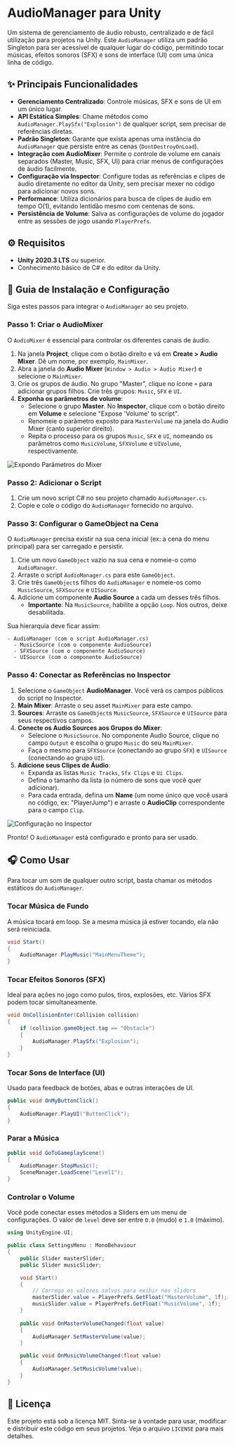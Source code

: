 # AudioManager para Unity

Um sistema de gerenciamento de áudio robusto, centralizado e de fácil utilização para projetos na Unity. Este `AudioManager` utiliza um padrão Singleton para ser acessível de qualquer lugar do código, permitindo tocar músicas, efeitos sonoros (SFX) e sons de interface (UI) com uma única linha de código.

## ✨ Principais Funcionalidades

- **Gerenciamento Centralizado**: Controle músicas, SFX e sons de UI em um único lugar.
- **API Estática Simples**: Chame métodos como `AudioManager.PlaySfx("Explosion")` de qualquer script, sem precisar de referências diretas.
- **Padrão Singleton**: Garante que exista apenas uma instância do `AudioManager` que persiste entre as cenas (`DontDestroyOnLoad`).
- **Integração com AudioMixer**: Permite o controle de volume em canais separados (Master, Music, SFX, UI) para criar menus de configurações de áudio facilmente.
- **Configuração via Inspector**: Configure todas as referências e clipes de áudio diretamente no editor da Unity, sem precisar mexer no código para adicionar novos sons.
- **Performance**: Utiliza dicionários para busca de clipes de áudio em tempo O(1), evitando lentidão mesmo com centenas de sons.
- **Persistência de Volume**: Salva as configurações de volume do jogador entre as sessões de jogo usando `PlayerPrefs`.

## ⚙️ Requisitos

- **Unity 2020.3 LTS** ou superior.
- Conhecimento básico de C# e do editor da Unity.

## 🚀 Guia de Instalação e Configuração

Siga estes passos para integrar o `AudioManager` ao seu projeto.

### Passo 1: Criar o AudioMixer

O `AudioMixer` é essencial para controlar os diferentes canais de áudio.

1.  Na janela **Project**, clique com o botão direito e vá em **Create > Audio Mixer**. Dê um nome, por exemplo, `MainMixer`.
2.  Abra a janela do **Audio Mixer** (`Window > Audio > Audio Mixer`) e selecione o `MainMixer`.
3.  Crie os grupos de áudio. No grupo "Master", clique no ícone `+` para adicionar grupos filhos. Crie três grupos: `Music`, `SFX` e `UI`.
4.  **Exponha os parâmetros de volume**:
    -   Selecione o grupo **Master**. No **Inspector**, clique com o botão direito em **Volume** e selecione "Expose 'Volume' to script".
    -   Renomeie o parâmetro exposto para `MasterVolume` na janela do Audio Mixer (canto superior direito).
    -   Repita o processo para os grupos `Music`, `SFX` e `UI`, nomeando os parâmetros como `MusicVolume`, `SFXVolume` e `UIVolume`, respectivamente.

![Expondo Parâmetros do Mixer](https://i.imgur.com/mw2LyGZ.png)

### Passo 2: Adicionar o Script

1.  Crie um novo script C# no seu projeto chamado `AudioManager.cs`.
2.  Copie e cole o código do `AudioManager` fornecido no arquivo.

### Passo 3: Configurar o GameObject na Cena

O `AudioManager` precisa existir na sua cena inicial (ex: a cena do menu principal) para ser carregado e persistir.

1.  Crie um novo `GameObject` vazio na sua cena e nomeie-o como `AudioManager`.
2.  Arraste o script `AudioManager.cs` para este `GameObject`.
3.  Crie três `GameObject`s filhos do `AudioManager` e nomeie-os como `MusicSource`, `SFXSource` e `UISource`.
4.  Adicione um componente **Audio Source** a cada um desses três filhos.
    -   **Importante**: Na `MusicSource`, habilite a opção `Loop`. Nos outros, deixe desabilitada.

Sua hierarquia deve ficar assim:
```
- AudioManager (com o script AudioManager.cs)
  - MusicSource (com o componente AudioSource)
  - SFXSource (com o componente AudioSource)
  - UISource (com o componente AudioSource)
```

### Passo 4: Conectar as Referências no Inspector

1.  Selecione o `GameObject` **AudioManager**. Você verá os campos públicos do script no Inspector.
2.  **Main Mixer**: Arraste o seu asset `MainMixer` para este campo.
3.  **Sources**: Arraste os `GameObject`s `MusicSource`, `SFXSource` e `UISource` para seus respectivos campos.
4.  **Conecte os Audio Sources aos Grupos do Mixer**:
    -   Selecione o `MusicSource`. No componente Audio Source, clique no campo `Output` e escolha o grupo `Music` do seu `MainMixer`.
    -   Faça o mesmo para `SFXSource` (conectando ao grupo `SFX`) e `UISource` (conectando ao grupo `UI`).
5.  **Adicione seus Clipes de Áudio**:
    -   Expanda as listas `Music Tracks`, `Sfx Clips` e `Ui Clips`.
    -   Defina o tamanho da lista (o número de sons que você quer adicionar).
    -   Para cada entrada, defina um **Name** (um nome único que você usará no código, ex: "PlayerJump") e arraste o **AudioClip** correspondente para o campo `Clip`.

![Configuração no Inspector](https://i.imgur.com/qe4yhbD.png)

Pronto! O `AudioManager` está configurado e pronto para ser usado.

## 🎧 Como Usar

Para tocar um som de qualquer outro script, basta chamar os métodos estáticos do `AudioManager`.

### Tocar Música de Fundo
A música tocará em loop. Se a mesma música já estiver tocando, ela não será reiniciada.
```csharp
void Start()
{
    AudioManager.PlayMusic("MainMenuTheme");
}
```

### Tocar Efeitos Sonoros (SFX)
Ideal para ações no jogo como pulos, tiros, explosões, etc. Vários SFX podem tocar simultaneamente.
```csharp
void OnCollisionEnter(Collision collision)
{
    if (collision.gameObject.tag == "Obstacle")
    {
        AudioManager.PlaySfx("Explosion");
    }
}
```

### Tocar Sons de Interface (UI)
Usado para feedback de botões, abas e outras interações de UI.
```csharp
public void OnMyButtonClick()
{
    AudioManager.PlayUI("ButtonClick");
}
```

### Parar a Música
```csharp
public void GoToGameplayScene()
{
    AudioManager.StopMusic();
    SceneManager.LoadScene("Level1");
}
```

### Controlar o Volume
Você pode conectar esses métodos a Sliders em um menu de configurações. O valor de `level` deve ser entre `0.0` (mudo) e `1.0` (máximo).

```csharp
using UnityEngine.UI;

public class SettingsMenu : MonoBehaviour
{
    public Slider masterSlider;
    public Slider musicSlider;

    void Start()
    {
        // Carrega os valores salvos para exibir nos sliders
        masterSlider.value = PlayerPrefs.GetFloat("MasterVolume", 1f);
        musicSlider.value = PlayerPrefs.GetFloat("MusicVolume", 1f);
    }
    
    public void OnMasterVolumeChanged(float value)
    {
        AudioManager.SetMasterVolume(value);
    }

    public void OnMusicVolumeChanged(float value)
    {
        AudioManager.SetMusicVolume(value);
    }
}
```

## 📜 Licença

Este projeto está sob a licença MIT. Sinta-se à vontade para usar, modificar e distribuir este código em seus projetos. Veja o arquivo `LICENSE` para mais detalhes.
